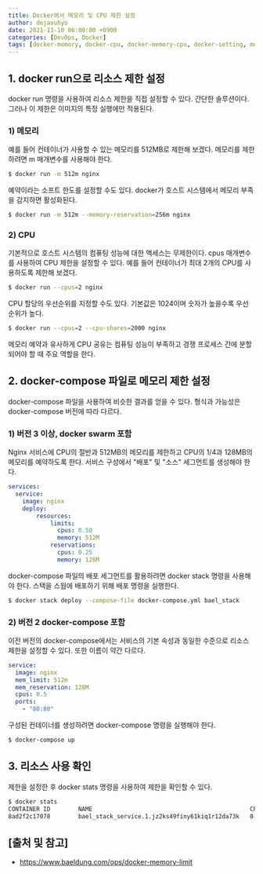 ```yaml
---
title: Docker에서 메모리 및 CPU 제한 설정
author: dejavuhyo
date: 2021-11-10 06:00:00 +0900
categories: [DevOps, Docker]
tags: [docker-momory, docker-cpu, docker-memory-cpu, docker-setting, memory-cpu-limit, memory-cpu-setting, 도커-메모리, 도커-cpu, 도커-메모리-cpu, 도커-설정, 도커-제한-설정]
---
```


## 1. docker run으로 리소스 제한 설정
docker run 명령을 사용하여 리소스 제한을 직접 설정할 수 있다. 간단한 솔루션이다. 그러나 이 제한은 이미지의 특정 실행에만 적용된다.

### 1) 메모리
예를 들어 컨테이너가 사용할 수 있는 메모리를 512MB로 제한해 보겠다. 메모리를 제한하려면 m 매개변수를 사용해야 한다.

```bash
$ docker run -m 512m nginx
```

예약이라는 소프트 한도를 설정할 수도 있다. docker가 호스트 시스템에서 메모리 부족을 감지하면 활성화된다.

```bash
$ docker run -m 512m --memory-reservation=256m nginx
```

### 2) CPU
기본적으로 호스트 시스템의 컴퓨팅 성능에 대한 액세스는 무제한이다. cpus 매개변수를 사용하여 CPU 제한을 설정할 수 있다. 예를 들어 컨테이너가 최대 2개의 CPU를 사용하도록 제한해 보겠다.

```bash
$ docker run --cpus=2 nginx
```

CPU 할당의 우선순위를 지정할 수도 있다. 기본값은 1024이며 숫자가 높을수록 우선순위가 높다.

```bash
$ docker run --cpus=2 --cpu-shares=2000 nginx
```

메모리 예약과 유사하게 CPU 공유는 컴퓨팅 성능이 부족하고 경쟁 프로세스 간에 분할되어야 할 때 주요 역할을 한다.

## 2. docker-compose 파일로 메모리 제한 설정
docker-compose 파일을 사용하여 비슷한 결과를 얻을 수 있다. 형식과 가능성은 docker-compose 버전에 따라 다르다.

### 1) 버전 3 이상, docker swarm 포함
Nginx 서비스에 CPU의 절반과 512MB의 메모리를 제한하고 CPU의 1/4과 128MB의 메모리를 예약하도록 한다. 서비스 구성에서 "배포" 및 "소스" 세그먼트를 생성해야 한다.

```yml
services:
  service:
    image: nginx
    deploy:
        resources:
            limits:
              cpus: 0.50
              memory: 512M
            reservations:
              cpus: 0.25
              memory: 128M
```

docker-compose 파일의 배포 세그먼트를 활용하려면 docker stack 명령을 사용해야 한다. 스택을 스웜에 배포하기 위해 배포 명령을 실행한다.

```bash
$ docker stack deploy --compose-file docker-compose.yml bael_stack
```

### 2) 버전 2 docker-compose 포함
이전 버전의 docker-compose에서는 서비스의 기본 속성과 동일한 수준으로 리소스 제한을 설정할 수 있다. 또한 이름이 약간 다르다.

```yml
service:
  image: nginx
  mem_limit: 512m
  mem_reservation: 128M
  cpus: 0.5
  ports:
    - "80:80"
```

구성된 컨테이너를 생성하려면 docker-compose 명령을 실행해야 한다.

```bash
$ docker-compose up
```

## 3. 리소스 사용 확인
제한을 설정한 후 docker stats 명령을 사용하여 제한을 확인할 수 있다.

```bash
$ docker stats
CONTAINER ID        NAME                                             CPU %               MEM USAGE / LIMIT   MEM %               NET I/O             BLOCK I/O           PIDS
8ad2f2c17078        bael_stack_service.1.jz2ks49finy61kiq1r12da73k   0.00%               2.578MiB / 512MiB   0.50%               936B / 0B           0B / 0B             2
```

## [출처 및 참고]
* <https://www.baeldung.com/ops/docker-memory-limit>
